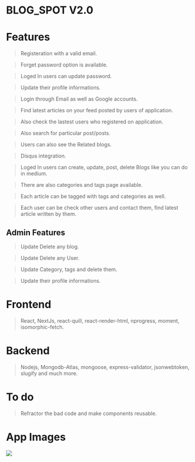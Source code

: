 # BLOG_SPOT V2.0

# Features 

> Registeration with a valid email.

> Forget password option is available.

> Loged In users can update password.

> Update their profile informations.

> Login through Email as well as Google accounts.
 
> Find latest articles on your feed posted by users of application.
 
> Also check the lastest users who registered on application.

> Also search for particular post/posts.

> Users can also see the Related blogs.

> Disqus integration.

> Loged In users can create, update, post, delete Blogs like you can do in medium.

> There are also categories and tags page available. 

> Each article can be tagged with tags and categories as well.

> Each user can be check other users and contact them, find latest article written by them.

## Admin Features

> Update Delete any blog.

> Update Delete any User.

> Update Category, tags and delete them.

> Update their profile informations.

# Frontend 

> React, NextJs, react-quill, react-render-html, nprogress, moment, isomorphic-fetch.

# Backend 

> Nodejs, Mongodb-Atlas, mongoose, express-validator, jsonwebtoken, slugify and much more.

# To do

> Refractor the bad code and make components reusable.


# App Images

<img src="https://github.com/born69confused/BlogSpot-V2.0/blob/main/pics/1.png?raw=true"/>


